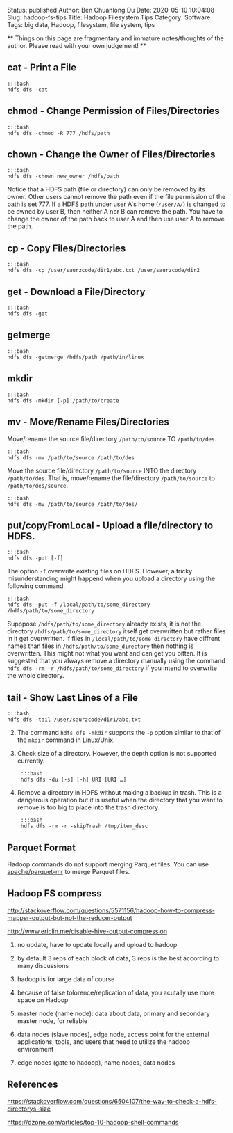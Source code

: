 Status: published
Author: Ben Chuanlong Du
Date: 2020-05-10 10:04:08
Slug: hadoop-fs-tips
Title: Hadoop Filesystem Tips
Category: Software
Tags: big data, Hadoop, filesystem, file system, tips

**
Things on this page are fragmentary and immature notes/thoughts of the author. 
Please read with your own judgement!
**
 

## cat - Print a File

    :::bash
    hdfs dfs -cat

## chmod - Change Permission of Files/Directories

    :::bash
    hdfs dfs -chmod -R 777 /hdfs/path

## chown - Change the Owner of Files/Directories

    :::bash
    hdfs dfs -chown new_owner /hdfs/path

Notice that a HDFS path (file or directory)
can only be removed by its owner.
Other users cannot remove the path even if the file permission of the path is set 777.
If a HDFS path under user A's home (`/user/A/`) is changed to be owned by user B,
then neither A nor B can remove the path.
You have to change the owner of the path back to user A
and then use user A to remove the path.

## cp - Copy Files/Directories

    :::bash
    hdfs dfs -cp /user/saurzcode/dir1/abc.txt /user/saurzcode/dir2


## get - Download a File/Directory

    :::bash
    hdfs dfs -get

## getmerge 

    :::bash
    hdfs dfs -getmerge /hdfs/path /path/in/linux

## mkdir

    :::bash
    hdfs dfs -mkdir [-p] /path/to/create

## mv - Move/Rename Files/Directories

Move/rename the source file/directory `/path/to/source` TO `/path/to/des`.

    :::bash
    hdfs dfs -mv /path/to/source /path/to/des

Move the source file/directory `/path/to/source` INTO the directory `/path/to/des`.
That is,
move/rename the file/directory `/path/to/source` to `/path/to/des/source`.

    :::bash
    hdfs dfs -mv /path/to/source /path/to/des/

## put/copyFromLocal - Upload a file/directory to HDFS.

    :::bash
    hdfs dfs -put [-f]

The option `-f` overwrite existing files on HDFS. 
However, 
a tricky misunderstanding might happend when you upload a directory using the following command.

    :::bash
    hdfs dfs -put -f /local/path/to/some_directory /hdfs/path/to/some_directory

Supppose `/hdfs/path/to/some_directory` already exists,
it is not the directory `/hdfs/path/to/some_directory` itself get overwritten 
but rather files in it get overwritten.
If files in `/local/path/to/some_directory` have diffrent names than files in `/hdfs/path/to/some_directory`
then nothing is overwritten.
This might not what you want and can get you bitten. 
It is suggested that you always remove a directory manually using the command `hdfs dfs -rm -r /hdfs/path/to/some_directory`
if you intend to overwrite the whole directory.

## tail - Show Last Lines of a File

    :::bash
    hdfs dfs -tail /user/saurzcode/dir1/abc.txt


2. The command `hdfs dfs -mkdir` supports the `-p` option similar to that of the `mkdir` command in Linux/Unix.

3. Check size of a directory.
    However, the depth option is not supported currently.

        :::bash
        hdfs dfs -du [-s] [-h] URI [URI …] 

4. Remove a directory in HDFS without making a backup in trash.
    This is a dangerous operation 
    but it is useful when the directory that you want to remove 
    is too big to place into the trash directory.

        :::bash
        hdfs dfs -rm -r -skipTrash /tmp/item_desc

## Parquet Format

Hadoop commands do not support merging Parquet files. 
You can use [apache/parquet-mr](https://github.com/apache/parquet-mr) to merge Parquet files.

## Hadoop FS compress 

http://stackoverflow.com/questions/5571156/hadoop-how-to-compress-mapper-output-but-not-the-reducer-output

http://www.ericlin.me/disable-hive-output-compression



1. no update, have to update locally and upload to hadoop

3. by default 3 reps of each block of data, 3 reps is the best according to many discussions

4. hadoop is for large data of course

5. because of false tolorence/replication of data, you acutally use more space on Hadoop

6. master node (name node): data about data, primary and secondary master node, for reliable

7. data nodes (slave nodes), edge node, access point for the external applications, tools, and users that need to utilize the hadoop environment

11. edge nodes (gate to hadoop), name nodes, data nodes

## References

https://stackoverflow.com/questions/6504107/the-way-to-check-a-hdfs-directorys-size

https://dzone.com/articles/top-10-hadoop-shell-commands
